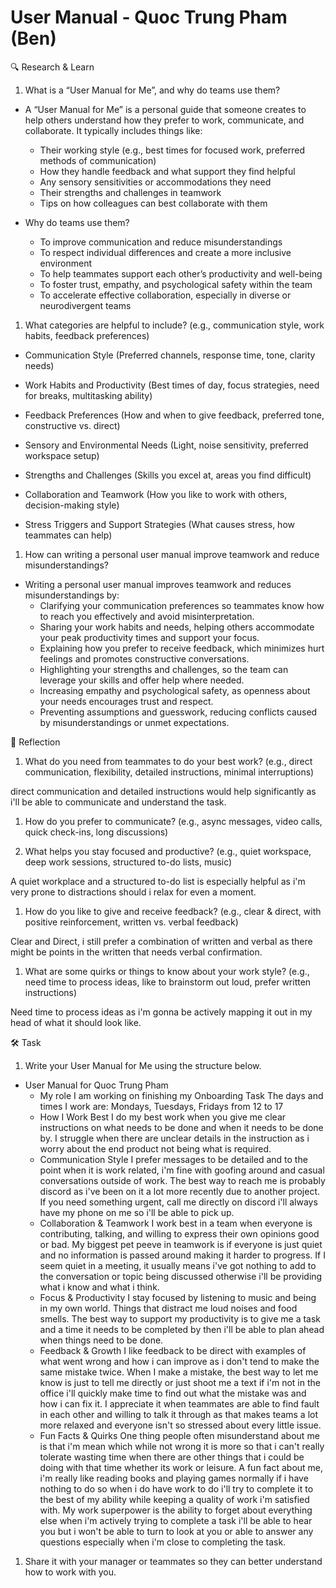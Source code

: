 # User Manual - Quoc Trung Pham (Ben)

🔍 Research & Learn

1. What is a “User Manual for Me”, and why do teams use them?

- A “User Manual for Me” is a personal guide that someone creates to help others
  understand how they prefer to work, communicate, and collaborate. It typically
  includes things like:
  - Their working style (e.g., best times for focused work, preferred methods of
    communication)
  - How they handle feedback and what support they find helpful
  - Any sensory sensitivities or accommodations they need
  - Their strengths and challenges in teamwork
  - Tips on how colleagues can best collaborate with them

- Why do teams use them?
  - To improve communication and reduce misunderstandings
  - To respect individual differences and create a more inclusive environment
  - To help teammates support each other’s productivity and well-being
  - To foster trust, empathy, and psychological safety within the team
  - To accelerate effective collaboration, especially in diverse or
    neurodivergent teams

1. What categories are helpful to include? (e.g., communication style, work
   habits, feedback preferences)

- Communication Style (Preferred channels, response time, tone, clarity needs)

- Work Habits and Productivity (Best times of day, focus strategies, need for
  breaks, multitasking ability)

- Feedback Preferences (How and when to give feedback, preferred tone,
  constructive vs. direct)

- Sensory and Environmental Needs (Light, noise sensitivity, preferred workspace
  setup)

- Strengths and Challenges (Skills you excel at, areas you find difficult)

- Collaboration and Teamwork (How you like to work with others, decision-making
  style)

- Stress Triggers and Support Strategies (What causes stress, how teammates can
  help)

1. How can writing a personal user manual improve teamwork and reduce
   misunderstandings?

- Writing a personal user manual improves teamwork and reduces misunderstandings
  by:
  - Clarifying your communication preferences so teammates know how to reach you
    effectively and avoid misinterpretation.
  - Sharing your work habits and needs, helping others accommodate your peak
    productivity times and support your focus.
  - Explaining how you prefer to receive feedback, which minimizes hurt feelings
    and promotes constructive conversations.
  - Highlighting your strengths and challenges, so the team can leverage your
    skills and offer help where needed.
  - Increasing empathy and psychological safety, as openness about your needs
    encourages trust and respect.
  - Preventing assumptions and guesswork, reducing conflicts caused by
    misunderstandings or unmet expectations.

📝 Reflection

1. What do you need from teammates to do your best work? (e.g., direct
   communication, flexibility, detailed instructions, minimal interruptions)

direct communication and detailed instructions would help significantly as i'll
be able to communicate and understand the task.

1. How do you prefer to communicate? (e.g., async messages, video calls, quick
   check-ins, long discussions)

1. What helps you stay focused and productive? (e.g., quiet workspace, deep work
   sessions, structured to-do lists, music)

A quiet workplace and a structured to-do list is especially helpful as i'm very
prone to distractions should i relax for even a moment.

1. How do you like to give and receive feedback? (e.g., clear & direct, with
   positive reinforcement, written vs. verbal feedback)

Clear and Direct, i still prefer a combination of written and verbal as there
might be points in the written that needs verbal confirmation.

1. What are some quirks or things to know about your work style? (e.g., need
   time to process ideas, like to brainstorm out loud, prefer written
   instructions)

Need time to process ideas as i'm gonna be actively mapping it out in my head of
what it should look like.

🛠️ Task

1. Write your User Manual for Me using the structure below.

- User Manual for Quoc Trung Pham
  - My role I am working on finishing my Onboarding Task The days and times I
    work are: Mondays, Tuesdays, Fridays from 12 to 17
  - How I Work Best I do my best work when you give me clear instructions on
    what needs to be done and when it needs to be done by. I struggle when there
    are unclear details in the instruction as i worry about the end product not
    being what is required.
  - Communication Style I prefer messages to be detailed and to the point when
    it is work related, i'm fine with goofing around and casual conversations
    outside of work. The best way to reach me is probably discord as i've been
    on it a lot more recently due to another project. If you need something
    urgent, call me directly on discord i'll always have my phone on me so i'll
    be able to pick up.
  - Collaboration & Teamwork I work best in a team when everyone is
    contributing, talking, and willing to express their own opinions good or bad.
    My biggest pet peeve in teamwork is if everyone is just quiet and no
    information is passed around making it harder to progress. If I seem quiet
    in a meeting, it usually means i've got nothing to add to the conversation
    or topic being discussed otherwise i'll be providing what i know and what i
    think.
  - Focus & Productivity I stay focused by listening to music and being in my
    own world. Things that distract me loud noises and food smells. The best way
    to support my productivity is to give me a task and a time it needs to be
    completed by then i'll be able to plan ahead when things need to be done.
  - Feedback & Growth I like feedback to be direct with examples of what went
    wrong and how i can improve as i don't tend to make the same mistake twice.
    When I make a mistake, the best way to let me know is just to tell me
    directly or just shoot me a text if i'm not in the office i'll quickly make
    time to find out what the mistake was and how i can fix it. I appreciate it
    when teammates are able to find fault in each other and willing to talk it
    through as that makes teams a lot more relaxed and everyone isn't so
    stressed about every little issue.
  - Fun Facts & Quirks One thing people often misunderstand about me is that i'm
    mean which while not wrong it is more so that i can't really tolerate
    wasting time when there are other things that i could be doing with that
    time whether its work or leisure. A fun fact about me, i'm really like
    reading books and playing games normally if i have nothing to do so when i
    do have work to do i'll try to complete it to the best of my ability while
    keeping a quality of work i'm satisfied with. My work superpower is the
    ability to forget about everything else when i'm actively trying to complete
    a task i'll be able to hear you but i won't be able to turn to look at you
    or able to answer any questions especially when i'm close to completing the
    task.

1. Share it with your manager or teammates so they can better understand how to
   work with you.
